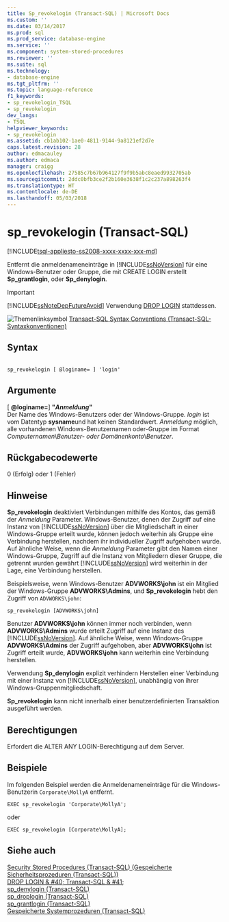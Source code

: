 ```yaml
---
title: Sp_revokelogin (Transact-SQL) | Microsoft Docs
ms.custom: ''
ms.date: 03/14/2017
ms.prod: sql
ms.prod_service: database-engine
ms.service: ''
ms.component: system-stored-procedures
ms.reviewer: ''
ms.suite: sql
ms.technology:
- database-engine
ms.tgt_pltfrm: ''
ms.topic: language-reference
f1_keywords:
- sp_revokelogin_TSQL
- sp_revokelogin
dev_langs:
- TSQL
helpviewer_keywords:
- sp_revokelogin
ms.assetid: cb1ab102-1ae0-4811-9144-9a8121ef2d7e
caps.latest.revision: 28
author: edmacauley
ms.author: edmaca
manager: craigg
ms.openlocfilehash: 27585c7b67b964127f9f9b5abc8eaed9932705ab
ms.sourcegitcommit: 2ddc0bfb3ce2f2b160e3638f1c2c237a898263f4
ms.translationtype: HT
ms.contentlocale: de-DE
ms.lasthandoff: 05/03/2018
---
```

# <a name="sprevokelogin-transact-sql"></a>sp_revokelogin (Transact-SQL)
[!INCLUDE[tsql-appliesto-ss2008-xxxx-xxxx-xxx-md](../../includes/tsql-appliesto-ss2008-xxxx-xxxx-xxx-md.md)]

  Entfernt die anmeldenameneinträge in [!INCLUDE[ssNoVersion](../../includes/ssnoversion-md.md)] für eine Windows-Benutzer oder Gruppe, die mit CREATE LOGIN erstellt **Sp_grantlogin**, oder **Sp_denylogin**.  
  
> [!IMPORTANT]  
>  [!INCLUDE[ssNoteDepFutureAvoid](../../includes/ssnotedepfutureavoid-md.md)] Verwendung [DROP LOGIN](../../t-sql/statements/drop-login-transact-sql.md) stattdessen.  
  
 ![Themenlinksymbol](../../database-engine/configure-windows/media/topic-link.gif "Topic link icon") [Transact-SQL Syntax Conventions (Transact-SQL-Syntaxkonventionen)](../../t-sql/language-elements/transact-sql-syntax-conventions-transact-sql.md)  
  
## <a name="syntax"></a>Syntax  
  
```  
  
sp_revokelogin [ @loginame= ] 'login'  
```  
  
## <a name="arguments"></a>Argumente  
 [  **@loginame=**] **"***Anmeldung***"**  
 Der Name des Windows-Benutzers oder der Windows-Gruppe. *login* ist vom Datentyp **sysname**und hat keinen Standardwert. *Anmeldung* möglich, alle vorhandenen Windows-Benutzernamen oder-Gruppe im Format *Computernamen*\\*Benutzer- oder Domänenkonto*\\*Benutzer*.  
  
## <a name="return-code-values"></a>Rückgabecodewerte  
 0 (Erfolg) oder 1 (Fehler)  
  
## <a name="remarks"></a>Hinweise  
 **Sp_revokelogin** deaktiviert Verbindungen mithilfe des Kontos, das gemäß der *Anmeldung* Parameter. Windows-Benutzer, denen der Zugriff auf eine Instanz von [!INCLUDE[ssNoVersion](../../includes/ssnoversion-md.md)] über die Mitgliedschaft in einer Windows-Gruppe erteilt wurde, können jedoch weiterhin als Gruppe eine Verbindung herstellen, nachdem ihr individueller Zugriff aufgehoben wurde. Auf ähnliche Weise, wenn die *Anmeldung* Parameter gibt den Namen einer Windows-Gruppe, Zugriff auf die Instanz von Mitgliedern dieser Gruppe, die getrennt wurden gewährt [!INCLUDE[ssNoVersion](../../includes/ssnoversion-md.md)] wird weiterhin in der Lage, eine Verbindung herstellen.  
  
 Beispielsweise, wenn Windows-Benutzer **ADVWORKS\john** ist ein Mitglied der Windows-Gruppe **ADVWORKS\Admins**, und **Sp_revokelogin** hebt den Zugriff von `ADVWORKS\john`:  
  
```  
sp_revokelogin [ADVWORKS\john]  
```  
  
 Benutzer **ADVWORKS\john** können immer noch verbinden, wenn **ADVWORKS\Admins** wurde erteilt Zugriff auf eine Instanz des [!INCLUDE[ssNoVersion](../../includes/ssnoversion-md.md)]. Auf ähnliche Weise, wenn Windows-Gruppe **ADVWORKS\Admins** der Zugriff aufgehoben, aber **ADVWORKS\john** ist Zugriff erteilt wurde, **ADVWORKS\john** kann weiterhin eine Verbindung herstellen.  
  
 Verwendung **Sp_denylogin** explizit verhindern Herstellen einer Verbindung mit einer Instanz von [!INCLUDE[ssNoVersion](../../includes/ssnoversion-md.md)], unabhängig von ihrer Windows-Gruppenmitgliedschaft.  
  
 **Sp_revokelogin** kann nicht innerhalb einer benutzerdefinierten Transaktion ausgeführt werden.  
  
## <a name="permissions"></a>Berechtigungen  
 Erfordert die ALTER ANY LOGIN-Berechtigung auf dem Server.  
  
## <a name="examples"></a>Beispiele  
 Im folgenden Beispiel werden die Anmeldenameneinträge für die Windows-Benutzerin `Corporate\MollyA` entfernt.  
  
```  
EXEC sp_revokelogin 'Corporate\MollyA';  
```  
  
 oder  
  
```  
EXEC sp_revokelogin [Corporate\MollyA];  
```  
  
## <a name="see-also"></a>Siehe auch  
 [Security Stored Procedures &#40;Transact-SQL&#41; (Gespeicherte Sicherheitsprozeduren (Transact-SQL))](../../relational-databases/system-stored-procedures/security-stored-procedures-transact-sql.md)   
 [DROP LOGIN & #40; Transact-SQL & #41;](../../t-sql/statements/drop-login-transact-sql.md)   
 [sp_denylogin &#40;Transact-SQL&#41;](../../relational-databases/system-stored-procedures/sp-denylogin-transact-sql.md)   
 [sp_droplogin &#40;Transact-SQL&#41;](../../relational-databases/system-stored-procedures/sp-droplogin-transact-sql.md)   
 [sp_grantlogin &#40;Transact-SQL&#41;](../../relational-databases/system-stored-procedures/sp-grantlogin-transact-sql.md)   
 [Gespeicherte Systemprozeduren &#40;Transact-SQL&#41;](../../relational-databases/system-stored-procedures/system-stored-procedures-transact-sql.md)  
  
  
